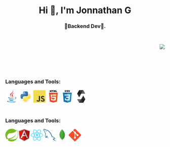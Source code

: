 <h1 align="center">Hi 👋, I'm Jonnathan G</h1>
<h3 align="center">🌟Backend Dev🌟.</h3>
<br>
<p>
  <img align="right" src="https://as1.ftcdn.net/v2/jpg/03/52/39/00/1000_F_352390061_Bem8aYkzfGhIObTC4fXhf0PmKQjWM1wN.jpg" />
 <br><br>
</p>
<br>
<h3 align="left"><br>Languages and Tools:</h3>
<div style="display: inline-block;">
  <img src="https://raw.githubusercontent.com/devicons/devicon/master/icons/java/java-original.svg" alt="java"
    width="40" height="40" /> <!-- Java logo -->
  <img src="https://raw.githubusercontent.com/devicons/devicon/master/icons/python/python-original.svg" alt="python"
    width="40" height="40" /> <!-- Python logo -->
  <img src="https://raw.githubusercontent.com/devicons/devicon/master/icons/javascript/javascript-original.svg"
    alt="javascript" width="40" height="40" /> <!-- JavaScript logo -->
  <img src="https://raw.githubusercontent.com/devicons/devicon/master/icons/html5/html5-original-wordmark.svg"
    alt="html5" width="40" height="40" /> <!-- HTML logo -->
  <img src="https://raw.githubusercontent.com/devicons/devicon/master/icons/css3/css3-original-wordmark.svg" alt="css3"
    width="40" height="40" /> <!-- CSS logo -->
  <img src="https://raw.githubusercontent.com/devicons/devicon/master/icons/solidity/solidity-original.svg" alt="solidity"
    width="40" height="40" /> <!-- Solidity logo -->
</div>

<h3 align="left"><br>Languages and Tools:</h3>
<div style="display: flex;">
  <img src="https://raw.githubusercontent.com/devicons/devicon/master/icons/spring/spring-original.svg" alt="spring"
    width="40" height="40" /> <!-- Spring logo -->
  <img src="https://raw.githubusercontent.com/devicons/devicon/master/icons/angularjs/angularjs-original.svg"
    alt="angular" width="40" height="40" /> <!-- Angular logo -->
  <img src="https://raw.githubusercontent.com/devicons/devicon/master/icons/react/react-original.svg" alt="react"
    width="40" height="40" /> <!-- React logo -->
  <img src="https://raw.githubusercontent.com/devicons/devicon/master/icons/mysql/mysql-original.svg" alt="mysql"
    width="40" height="40" /> <!-- MySQL logo -->
  <img src="https://raw.githubusercontent.com/devicons/devicon/master/icons/mongodb/mongodb-original.svg" alt="mongodb"
    width="40" height="40" /> <!-- MongoDB logo -->
  <img src="https://raw.githubusercontent.com/devicons/devicon/master/icons/git/git-original.svg" alt="git"
    width="40" height="40" /> <!-- Git logo -->
</div>

